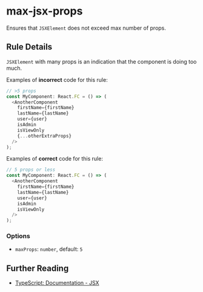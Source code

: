 # max-jsx-props

Ensures that `JSXElement` does not exceed max number of props.

## Rule Details

`JSXElement` with many props is an indication that the component is doing too much.

Examples of **incorrect** code for this rule:

```js
// >5 props
const MyComponent: React.FC = () => (
  <AnotherComponent
    firstName={firstName}
    lastName={lastName}
    user={user}
    isAdmin
    isViewOnly
    {...otherExtraProps}
  />
);
```

Examples of **correct** code for this rule:

```js
// 5 props or less
const MyComponent: React.FC = () => (
  <AnotherComponent
    firstName={firstName}
    lastName={lastName}
    user={user}
    isAdmin
    isViewOnly
  />
);
```

### Options

- `maxProps`: `number`, default: `5`

## Further Reading

- [TypeScript: Documentation - JSX](https://www.typescriptlang.org/docs/handbook/jsx.html)
